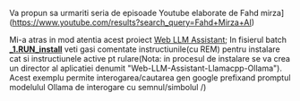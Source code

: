 Va propun sa urmariti seria de episoade Youtube elaborate de Fahd mirza](https://www.youtube.com/results?search_query=Fahd+Mirza+AI)

Mi-a atras in mod atentia acest proiect [Web LLM Assistant](https://www.youtube.com/watch?v=txflvGG_hIc); In fisierul batch [**_1.RUN_install**](https://github.com/stefanache/MFP-ANAF-RO/blob/main/python/Fahd_Mirza_A%20I/_1.RUN_install.bat) veti gasi comentate instructiunile(cu REM) pentru instalare cat si instructiunele active pt rulare(Nota: in procesul de instalare se va crea un director al aplicatiei denumit "Web-LLM-Assistant-Llamacpp-Ollama"). Acest exemplu permite interogarea/cautarea gen google prefixand promptul modelulul Ollama de interogare cu semnul/simbolul /)
